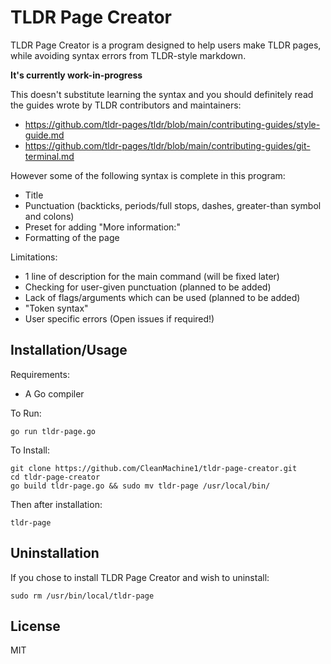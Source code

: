 # TLDR Page Creator

TLDR Page Creator is a program designed to help users make TLDR pages, while avoiding syntax errors from TLDR-style markdown.

**It's currently work-in-progress**

This doesn't substitute learning the syntax and you should definitely read the guides wrote by TLDR contributors and maintainers:

- https://github.com/tldr-pages/tldr/blob/main/contributing-guides/style-guide.md
- https://github.com/tldr-pages/tldr/blob/main/contributing-guides/git-terminal.md

However some of the following syntax is complete in this program:

- Title
- Punctuation (backticks, periods/full stops, dashes, greater-than symbol and colons)
- Preset for adding "More information:"
- Formatting of the page

Limitations:

- 1 line of description for the main command (will be fixed later)
- Checking for user-given punctuation (planned to be added)
- Lack of flags/arguments which can be used (planned to be added)
- "Token syntax"
- User specific errors (Open issues if required!)

## Installation/Usage

Requirements:

- A Go compiler

To Run:

`go run tldr-page.go`

To Install:

```
git clone https://github.com/CleanMachine1/tldr-page-creator.git
cd tldr-page-creator
go build tldr-page.go && sudo mv tldr-page /usr/local/bin/
```

Then after installation:

`tldr-page`

## Uninstallation

If you chose to install TLDR Page Creator and wish to uninstall:

`sudo rm /usr/bin/local/tldr-page`

## License

MIT
